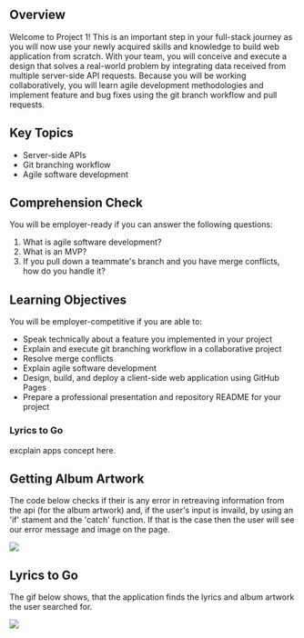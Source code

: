## Overview
Welcome to Project 1! This is an important step in your full-stack journey as you will now use your newly acquired skills and knowledge to build web application from scratch. With your team, you will conceive and execute a design that solves a real-world problem by integrating data received from multiple server-side API requests. Because you will be working collaboratively, you will learn agile development methodologies and implement feature and bug fixes using the git branch workflow and pull requests.

## Key Topics
* Server-side APIs
* Git branching workflow
* Agile software development

## Comprehension Check
You will be employer-ready if you can answer the following questions:
1. What is agile software development?
2. What is an MVP?
3. If you pull down a teammate's branch and you have merge conflicts, how do you handle it?

## Learning Objectives
You will be employer-competitive if you are able to:
* Speak technically about a feature you implemented in your project
* Explain and execute git branching workflow in a collaborative project
* Resolve merge conflicts
* Explain agile software development
* Design, build, and deploy a client-side web application using GitHub Pages
* Prepare a professional presentation and repository README for your project


### Lyrics to Go
  excplain apps concept here. 

## Getting Album Artwork
  The code below checks if their is any error in retreaving information from the api (for the album artwork) and, if the user's input is invaild, by using an 'if' stament and the 'catch' function. If that is the case then the user will see our  error message and image on the page. 
  
![](https://github.com/yuliatikhonova/Lyrics-To-Go/blob/master/images/codeSnippit.png)

## Lyrics to Go
  The gif below shows, that the application finds the lyrics and album artwork the user searched for. 

![](https://github.com/yuliatikhonova/Lyrics-To-Go/blob/master/images/lyrics.gif)
